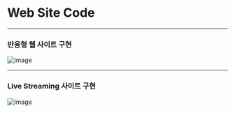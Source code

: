 # Web Site Code

***
### 반응형 웹 사이트 구현
![image](https://user-images.githubusercontent.com/77655831/136135421-4a43fb07-e3b0-42c4-ab05-59aae482cdaa.png)
***
### Live Streaming 사이트 구현
![image](https://user-images.githubusercontent.com/77655831/136135494-8dcfa6c9-8479-4099-8209-cde80290ea98.png)
